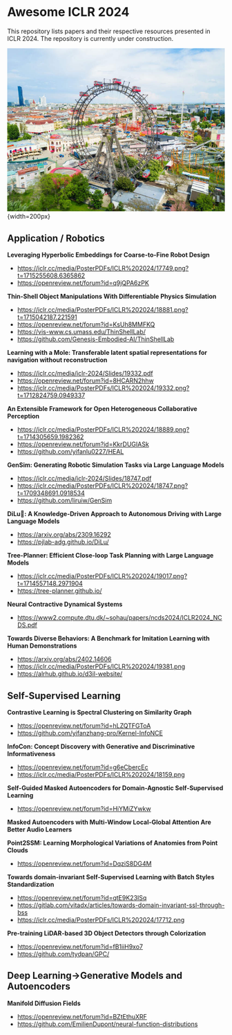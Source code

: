 # Awesome ICLR 2024

This repository lists papers and their respective resources presented in ICLR 2024. The repository is currently under construction.


![Image Description](prater.jpg){width=200px}


## Application / Robotics 



**Leveraging Hyperbolic Embeddings for Coarse-to-Fine Robot Design**
- https://iclr.cc/media/PosterPDFs/ICLR%202024/17749.png?t=1715255608.6365862
- https://openreview.net/forum?id=q9jQPA6zPK



**Thin-Shell Object Manipulations With Differentiable Physics Simulation**
- https://iclr.cc/media/PosterPDFs/ICLR%202024/18881.png?t=1715042187.221591
- https://openreview.net/forum?id=KsUh8MMFKQ
- https://vis-www.cs.umass.edu/ThinShellLab/
- https://github.com/Genesis-Embodied-AI/ThinShellLab




**Learning with a Mole: Transferable latent spatial representations for navigation without reconstruction**
- https://iclr.cc/media/iclr-2024/Slides/19332.pdf
- https://openreview.net/forum?id=8HCARN2hhw
- https://iclr.cc/media/PosterPDFs/ICLR%202024/19332.png?t=1712824759.0949337



**An Extensible Framework for Open Heterogeneous Collaborative Perception**
- https://iclr.cc/media/PosterPDFs/ICLR%202024/18889.png?t=1714305659.1982362
- https://openreview.net/forum?id=KkrDUGIASk
- https://github.com/yifanlu0227/HEAL



**GenSim: Generating Robotic Simulation Tasks via Large Language Models**
- https://iclr.cc/media/iclr-2024/Slides/18747.pdf
- https://iclr.cc/media/PosterPDFs/ICLR%202024/18747.png?t=1709348691.0918534
- https://github.com/liruiw/GenSim


**DiLu🐴: A Knowledge-Driven Approach to Autonomous Driving with Large Language Models**
- https://arxiv.org/abs/2309.16292
- https://pjlab-adg.github.io/DiLu/


**Tree-Planner: Efficient Close-loop Task Planning with Large Language Models**
- https://iclr.cc/media/PosterPDFs/ICLR%202024/19017.png?t=1714557148.2971904
- https://tree-planner.github.io/



**Neural Contractive Dynamical Systems**
- https://www2.compute.dtu.dk/~sohau/papers/ncds2024/ICLR2024_NCDS.pdf



**Towards Diverse Behaviors: A Benchmark for Imitation Learning with Human Demonstrations**
- https://arxiv.org/abs/2402.14606
- https://iclr.cc/media/PosterPDFs/ICLR%202024/19381.png
- https://alrhub.github.io/d3il-website/




## Self-Supervised Learning


**Contrastive Learning is Spectral Clustering on Similarity Graph**
- https://openreview.net/forum?id=hLZQTFGToA
- https://github.com/yifanzhang-pro/Kernel-InfoNCE



**InfoCon: Concept Discovery with Generative and Discriminative Informativeness**
- https://openreview.net/forum?id=g6eCbercEc
- https://iclr.cc/media/PosterPDFs/ICLR%202024/18159.png


**Self-Guided Masked Autoencoders for Domain-Agnostic Self-Supervised Learning**
- https://openreview.net/forum?id=HiYMiZYwkw


**Masked Autoencoders with Multi-Window Local-Global Attention Are Better Audio Learners**


**Point2SSM: Learning Morphological Variations of Anatomies from Point Clouds**
- https://openreview.net/forum?id=DqziS8DG4M


**Towards domain-invariant Self-Supervised Learning with Batch Styles Standardization**
- https://openreview.net/forum?id=qtE9K23ISq
- https://gitlab.com/vitadx/articles/towards-domain-invariant-ssl-through-bss
- https://iclr.cc/media/PosterPDFs/ICLR%202024/17712.png


**Pre-training LiDAR-based 3D Object Detectors through Colorization**
- https://openreview.net/forum?id=fB1iiH9xo7
- https://github.com/tydpan/GPC/


## Deep Learning->Generative Models and Autoencoders

**Manifold Diffusion Fields**
- https://openreview.net/forum?id=BZtEthuXRF
- https://github.com/EmilienDupont/neural-function-distributions

